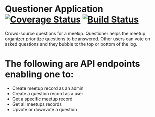 
# Questioner Application  [![Coverage Status](https://coveralls.io/repos/github/samwanjo41/Questioner/badge.svg?branch=master)](https://coveralls.io/github/samwanjo41/Questioner?branch=master)  [![Build Status](https://travis-ci.org/samwanjo41/Questioner.svg?branch=master)](https://travis-ci.org/samwanjo41/Questioner)


Crowd-source questions for a meetup. Questioner helps the meetup organizer prioritize questions to be answered. Other users can vote on asked questions and they bubble to the top or bottom of the log.


# The following are API endpoints enabling one to:

- Create meetup record as an admin
- Create a question record as a user
- Get a specific meetup record
- Get all meetups records
- Upvote or downvote a question
